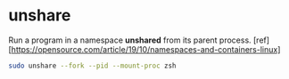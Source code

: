 # unshare

Run a program in a namespace **unshared** from its parent process. [ref][https://opensource.com/article/19/10/namespaces-and-containers-linux]
```sh
sudo unshare --fork --pid --mount-proc zsh
```